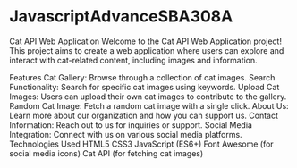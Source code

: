 # JavascriptAdvanceSBA308A
Cat API Web Application
Welcome to the Cat API Web Application project! This project aims to create a web application where users can explore and interact with cat-related content, including images and information.

Features
Cat Gallery: Browse through a collection of cat images.
Search Functionality: Search for specific cat images using keywords.
Upload Cat Images: Users can upload their own cat images to contribute to the gallery.
Random Cat Image: Fetch a random cat image with a single click.
About Us: Learn more about our organization and how you can support us.
Contact Information: Reach out to us for inquiries or support.
Social Media Integration: Connect with us on various social media platforms.
Technologies Used
HTML5
CSS3
JavaScript (ES6+)
Font Awesome (for social media icons)
Cat API (for fetching cat images)
